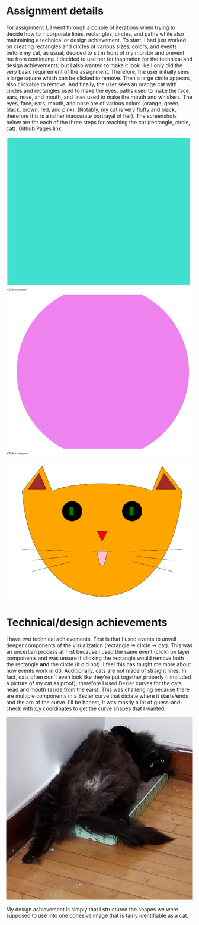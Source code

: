 # Assignment details
For assignment 1, I went through a couple of iterations when trying to decide how to incorporate lines, rectangles, circles, and paths while also maintaining a technical or design achievement. To start, I had just worked on creating rectangles and circles of various sizes, colors, and events before my cat, as usual, decided to sit in front of my monitor and prevent me from continuing. I decided to use her for inspiration for the technical and design achievements, but I also wanted to make it look like I only did the very basic requirement of the assignment. Therefore, the user initially sees a large square which can be clicked to remove. Then a large circle appears, also clickable to remove. And finally, the user sees an orange cat with circles and rectangles used to make the eyes, paths used to make the face, ears, nose, and mouth, and lines used to make the mouth and whiskers. The eyes, face, ears, mouth, and nose are of various colors (orange, green, black, brown, red, and pink). (Notably, my cat is very fluffy and black, therefore this is a rather inaccurate portrayal of her). The screenshots below are for each of the three steps for reaching the cat (rectangle, circle, cat). [Github Pages link](https://allyziemage.github.io/01-ghd3/assignment1.html)

![Rectangle](https://github.com/allyziemage/a1-ghd3/blob/master/rectangle.PNG "clickable rectangle")
![Circle](https://github.com/allyziemage/a1-ghd3/blob/master/circle.PNG "clickable circle")
![Cat](https://github.com/allyziemage/a1-ghd3/blob/master/cat.PNG "nonclickable cat")

# Technical/design achievements
I have two technical achievements. First is that I used events to unveil deeper components of the visualization (rectangle -> circle -> cat). This was an uncertian process at first because I used the same event (click) on layer components and was unsure if clicking the rectangle would remove both the rectangle **and** the circle (it did not). I feel this has taught me more about how events work in d3. Additionally, cats are not made of straight lines. In fact, cats often don't even look like they're put together properly (I included a picture of my cat as proof), therefore I used Bezier curves for the cats head and mouth (aside from the ears). This was challenging because there are multiple components in a Bezier curve that dictate where it starts/ends and the arc of the curve. I'll be honest, it was mostly a lot of guess-and-check with x,y coordinates to get the curve shapes that I wanted.

![Cat](https://github.com/allyziemage/a1-ghd3/blob/master/bella.JPG "broken cat")

My design achievement is simply that I structured the shapes we were supposed to use into one cohesive image that is fairly identifiable as a cat. 